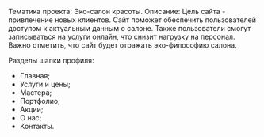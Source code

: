 Тематика проекта: Эко-салон красоты.
Описание: Цель сайта - привлечение новых клиентов. Сайт поможет обеспечить пользователей доступом к актуальным данным о салоне. Также пользователи смогут записываться на услуги онлайн, что снизит нагрузку на персонал. Важно отметить, что сайт будет отражать эко-философию салона.

Разделы шапки профиля: 
- Главная; 
- Услуги и цены;
- Мастера; 
- Портфолио;
- Акции; 
- О нас;
- Контакты.
  
